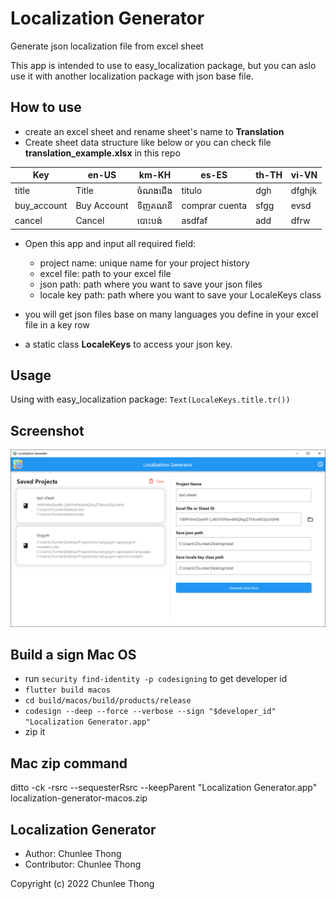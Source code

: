 # Localization Generator

Generate json localization file from excel sheet

This app is intended to use to easy_localization package, but you can aslo use it with another localization package with json base file.

## How to use

- create an excel sheet and rename sheet's name to **Translation**
- Create sheet data structure like below or you can check file **translation_example.xlsx** in this repo

| Key         | en-US       | km-KH   | es-ES          | th-TH | vi-VN  |
| ----------- | ----------- | ------- | -------------- | ----- | ------ |
| title       | Title       | ចំណងជើង | titulo         | dgh   | dfghjk |
| buy_account | Buy Account | ទិញគណនី | comprar cuenta | sfgg  | evsd   |
| cancel      | Cancel      | បោះបង់  | asdfaf         | add   | dfrw   |

- Open this app and input all required field:

  - project name: unique name for your project history
  - excel file: path to your excel file
  - json path: path where you want to save your json files
  - locale key path: path where you want to save your LocaleKeys class

- you will get json files base on many languages you define in your excel file in a key row
- a static class **LocaleKeys** to access your json key.

## Usage

Using with easy_localization package: `Text(LocaleKeys.title.tr())`

## Screenshot

![alt text](screenshot.PNG "screenshot")

## Build a sign Mac OS
- run `security find-identity -p codesigning` to get developer id
- `flutter build macos`
- `cd build/macos/build/products/release`
- `codesign --deep --force --verbose --sign "$developer_id"  "Localization Generator.app"`
- zip it

## Mac zip command

ditto -ck -rsrc --sequesterRsrc --keepParent "Localization Generator.app" localization-generator-macos.zip

## Localization Generator

- Author: Chunlee Thong
- Contributor: Chunlee Thong

Copyright (c) 2022 Chunlee Thong

